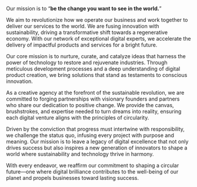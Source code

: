 Our mission is to “**be the change you want to see in the world.**”

We aim to revolutionize how we operate our business and work together to deliver our services to the world. We are fusing innovation with sustainability, driving a transformative shift towards a regenerative economy. With our network of exceptional digital experts, we accelerate the delivery of impactful products and services for a bright future.

Our core mission is to nurture, curate, and catalyze ideas that harness the power of technology to restore and rejuvenate industries. Through meticulous development processes and a deep understanding of digital product creation, we bring solutions that stand as testaments to conscious innovation.

As a creative agency at the forefront of the sustainable revolution, we are committed to forging partnerships with visionary founders and partners who share our dedication to positive change. We provide the canvas, brushstrokes, and expertise needed to turn dreams into reality, ensuring each digital venture aligns with the principles of circularity.

Driven by the conviction that progress must intertwine with responsibility, we challenge the status quo, infusing every project with purpose and meaning. Our mission is to leave a legacy of digital excellence that not only drives success but also inspires a new generation of innovators to shape a world where sustainability and technology thrive in harmony.

With every endeavor, we reaffirm our commitment to shaping a circular future—one where digital brilliance contributes to the well-being of our planet and propels businesses toward lasting success.